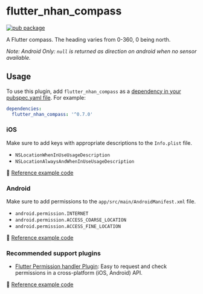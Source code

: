 # flutter_nhan_compass

[![pub package](https://img.shields.io/pub/v/flutter_nhan_compass.svg)](https://pub.dartlang.org/packages/flutter_nhan_compass)

A Flutter compass. The heading varies from 0-360, 0 being north.


_Note:_
_Android Only: `null` is returned as direction on android when no sensor available._

## Usage

To use this plugin, add `flutter_nhan_compass` as a [dependency in your pubspec.yaml file](https://flutter.io/platform-plugins/). For example:

```yaml
dependencies:
  flutter_nhan_compass: '^0.7.0'
```

### iOS
Make sure to add keys with appropriate descriptions to the `Info.plist` file.

* `NSLocationWhenInUseUsageDescription`
* `NSLocationAlwaysAndWhenInUseUsageDescription`

:memo: [Reference example code](https://github.com/hemanthrajv/flutter_nhan_compass/blob/89dccd39a32af970322b237e574d2e6fa3454568/example/ios/Runner/Info.plist#L27-L30)

### Android
Make sure to add permissions to the `app/src/main/AndroidManifest.xml` file.

* `android.permission.INTERNET`
* `android.permission.ACCESS_COARSE_LOCATION`
* `android.permission.ACCESS_FINE_LOCATION`

:memo: [Reference example code](https://github.com/hemanthrajv/flutter_nhan_compass/blob/89dccd39a32af970322b237e574d2e6fa3454568/example/android/app/src/main/AndroidManifest.xml#L4-L10)

### Recommended support plugins

* [Flutter Permission handler Plugin](https://github.com/Baseflow/flutter-permission-handler): Easy to request and check permissions in a cross-platform (iOS, Android) API.

:memo: [Reference example code](https://github.com/hemanthrajv/flutter_nhan_compass/blob/89dccd39a32af970322b237e574d2e6fa3454568/example/pubspec.yaml#L12)
